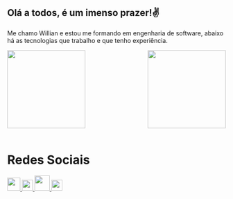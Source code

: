 ## Olá a todos, é um imenso prazer!✌️

Me chamo Willian e estou me formando em engenharia de software, abaixo há as tecnologias que trabalho e que tenho experiência.

<div>
  
  <img  height="180em" src="https://github-readme-stats.vercel.app/api?username=willianvasc&show_icons=true&theme=transparent"/>
  <img align="right" height="180em" src="https://github-readme-stats.vercel.app/api/top-langs/?username=willianvasc&layout=compact&langs_count=16&theme=transparent"/>
</div>
<br>
  <h1 align="left">Redes Sociais</h1>
    <a href = "mailto: contato.wvasconcelos@gmail.com">
      <img width="30" src="https://icons8.com.br/icon/37246/gmail">
    </a>
    <a href = "https://www.linkedin.com/in/luigi-gottardello-fonseca-44651a205/">
      <img width="25" src="linkedin.svg">
    </a>
    <a href = "https://www.youtube.com/channel/UCd5Ivcm28R1C3fCQKbOx2cg">
      <img width="35" src="youtube.svg">
    </a>
    <a href = "https://www.instagram.com/devparadev/">
      <img width="25" src="instagram.png">
    </a>
</div>


  

